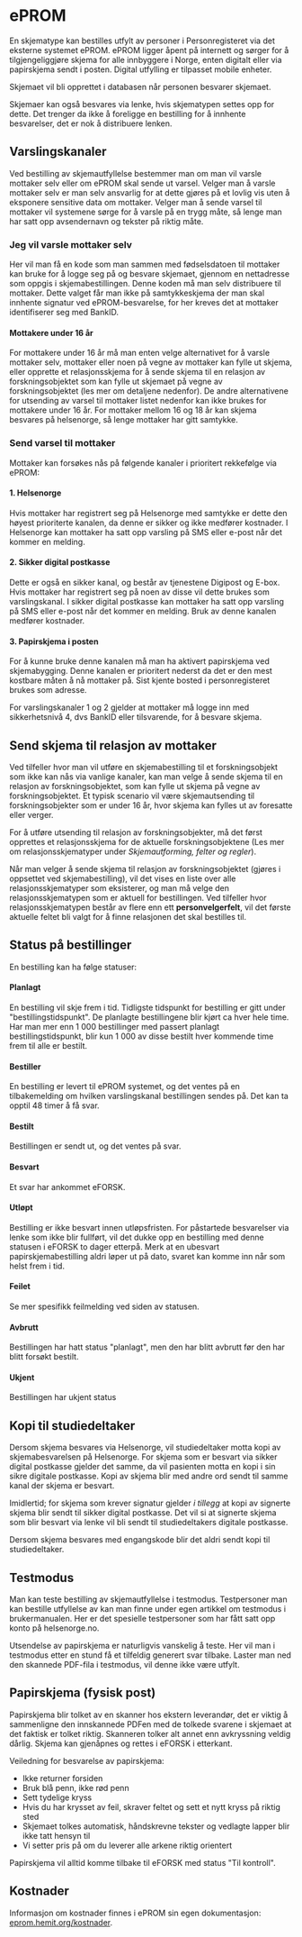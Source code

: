# ePROM

En skjematype kan bestilles utfylt av personer i Personregisteret via det eksterne systemet ePROM.
ePROM ligger åpent på internett og sørger for å tilgjengeliggjøre skjema for alle innbyggere i Norge,
enten digitalt eller via papirskjema sendt i posten. Digital utfylling er tilpasset mobile enheter.

Skjemaet vil bli opprettet i databasen når personen besvarer skjemaet. 

Skjemaer kan også besvares via lenke, hvis skjematypen settes opp for dette. Det trenger da ikke å foreligge en bestilling for å innhente besvarelser, det er nok å distribuere lenken.

## Varslingskanaler

Ved bestilling av skjemautfyllelse bestemmer man om man vil varsle mottaker selv eller om ePROM skal sende ut varsel.
Velger man å varsle mottaker selv er man selv ansvarlig for at dette gjøres på et lovlig vis uten å eksponere sensitive data om mottaker. Velger man å sende varsel til mottaker vil systemene sørge for å varsle på en trygg måte, så lenge man har satt opp avsendernavn og tekster på riktig måte.

### Jeg vil varsle mottaker selv

Her vil man få en kode som man sammen med fødselsdatoen til mottaker kan bruke for å logge seg på og besvare skjemaet, gjennom en nettadresse som oppgis i skjemabestillingen. Denne koden må man selv distribuere til mottaker.
Dette valget får man ikke på samtykkeskjema der man skal innhente signatur ved ePROM-besvarelse, for her kreves det at mottaker identifiserer seg med BankID.

#### Mottakere under 16 år

For mottakere under 16 år må man enten velge alternativet for å varsle mottaker selv, mottaker eller noen på vegne av mottaker kan fylle ut skjema, eller opprette et relasjonsskjema for å sende skjema til en relasjon av forskningsobjektet som kan fylle ut skjemaet på vegne av forskningsobjektet (les mer om detaljene nedenfor).
De andre alternativene for utsending av varsel til mottaker listet nedenfor kan ikke brukes for mottakere under 16 år. For mottaker mellom 16 og 18 år kan skjema besvares på helsenorge, så lenge mottaker har gitt samtykke.

### Send varsel til mottaker

Mottaker kan forsøkes nås på følgende kanaler i prioritert rekkefølge via ePROM:

#### 1. Helsenorge

Hvis mottaker har registrert seg på Helsenorge med samtykke er dette den høyest prioriterte kanalen, da denne er sikker og ikke medfører kostnader. 
I Helsenorge kan mottaker ha satt opp varsling på SMS eller e-post når det kommer en melding.

#### 2. Sikker digital postkasse

Dette er også en sikker kanal, og består av tjenestene Digipost og E-box. Hvis mottaker har registrert seg på noen av disse vil dette brukes som varslingskanal.
I sikker digital postkasse kan mottaker ha satt opp varsling på SMS eller e-post når det kommer en melding. Bruk av denne kanalen medfører kostnader.

#### 3. Papirskjema i posten

For å kunne bruke denne kanalen må man ha aktivert papirskjema ved skjemabygging.
Denne kanalen er prioritert nederst da det er den mest kostbare måten å nå mottaker på.
Sist kjente bosted i personregisteret brukes som adresse.

For varslingskanaler 1 og 2 gjelder at mottaker må logge inn med sikkerhetsnivå 4, dvs BankID eller tilsvarende, for å besvare skjema.

## Send skjema til relasjon av mottaker

Ved tilfeller hvor man vil utføre en skjemabestilling til et forskningsobjekt som ikke kan nås via vanlige kanaler, kan man velge å sende skjema til en relasjon av forskningsobjektet, som kan fylle ut skjema på vegne av forskningsobjektet. Et typisk scenario vil være skjemautsending til forskningsobjekter som er under 16 år, hvor skjema kan fylles ut av foresatte eller verger.

For å utføre utsending til relasjon av forskningsobjekter, må det først opprettes et relasjonsskjema for de aktuelle forskningsobjektene (Les mer om relasjonsskjematyper under _Skjemautforming, felter og regler_). 

Når man velger å sende skjema til relasjon av forskningsobjektet (gjøres i oppsettet ved skjemabestilling), vil det vises en liste over alle relasjonsskjematyper som eksisterer, og man må velge den relasjonsskjematypen som er aktuell for bestillingen. Ved tilfeller hvor relasjonsskjematypen består av flere enn ett **personvelgerfelt**, vil det første aktuelle feltet bli valgt for å finne relasjonen det skal bestilles til.

## Status på bestillinger

En bestilling kan ha følge statuser:

#### Planlagt
En bestilling vil skje frem i tid. Tidligste tidspunkt for bestilling er gitt under "bestillingstidspunkt". De planlagte bestillingene blir kjørt ca hver hele time. Har man mer enn 1 000 bestillinger med passert planlagt bestillingstidspunkt, blir kun 1 000 av disse bestilt hver kommende time frem til alle er bestilt.

#### Bestiller
En bestilling er levert til ePROM systemet, og det ventes på en tilbakemelding om hvilken varslingskanal bestillingen sendes på. Det kan ta opptil 48 timer å få svar. 

#### Bestilt
Bestillingen er sendt ut, og det ventes på svar.

#### Besvart
Et svar har ankommet eFORSK.

#### Utløpt
Bestilling er ikke besvart innen utløpsfristen. 
For påstartede besvarelser via lenke som ikke blir fullført, vil det dukke opp en bestilling med denne statusen i eFORSK to dager etterpå.
Merk at en ubesvart papirskjemabestilling aldri løper ut på dato, svaret kan komme inn når som helst frem i tid.

#### Feilet
Se mer spesifikk feilmelding ved siden av statusen.

#### Avbrutt
Bestillingen har hatt status "planlagt", men den har blitt avbrutt før den har blitt forsøkt bestilt.

#### Ukjent
Bestillingen har ukjent status

## Kopi til studiedeltaker

Dersom skjema besvares via Helsenorge, vil studiedeltaker motta kopi av skjemabesvarelsen på Helsenorge. For skjema som er besvart via sikker digital postkasse gjelder det samme, da vil pasienten motta en kopi i sin sikre digitale postkasse. Kopi av skjema blir med andre ord sendt til samme kanal der skjema er besvart. 

Imidlertid; for skjema som krever signatur gjelder *i tillegg* at kopi av signerte skjema blir sendt til sikker digital postkasse. Det vil si at signerte skjema som blir besvart via lenke vil bli sendt til studiedeltakers digitale postkasse. 

Dersom skjema besvares med engangskode blir det aldri sendt kopi til studiedeltaker.

## Testmodus

Man kan teste bestilling av skjemautfyllelse i testmodus. Testpersoner man kan bestille utfyllelse av kan man finne under egen artikkel om testmodus i brukermanualen. Her er det spesielle testpersoner som har fått satt opp konto på helsenorge.no.

Utsendelse av papirskjema er naturligvis vanskelig å teste. Her vil man i testmodus etter en stund få et tilfeldig generert svar tilbake. Laster man ned den skannede PDF-fila i testmodus, vil denne ikke være utfylt.

## Papirskjema (fysisk post)

Papirskjema blir tolket av en skanner hos ekstern leverandør, det er viktig å sammenligne den innskannede PDFen med de tolkede svarene i skjemaet at det faktisk er tolket riktig. Skanneren tolker alt annet enn avkryssning veldig dårlig. Skjema kan gjenåpnes og rettes i eFORSK i etterkant.

Veiledning for besvarelse av papirskjema:
*	Ikke returner forsiden
*	Bruk blå penn, ikke rød penn
*	Sett tydelige kryss
*	Hvis du har krysset av feil, skraver feltet og sett et nytt kryss på riktig sted
*	Skjemaet tolkes automatisk, håndskrevne tekster og vedlagte lapper blir ikke tatt hensyn til
*	Vi setter pris på om du leverer alle arkene riktig orientert

Papirskjema vil alltid komme tilbake til eFORSK med status "Til kontroll".

## Kostnader

Informasjon om kostnader finnes i ePROM sin egen dokumentasjon: <a href="https://eprom.hemit.org/kostnader" target="_blank">eprom.hemit.org/kostnader</a>.
